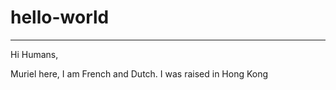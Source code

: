 # hello-world
***************

Hi Humans,

Muriel here, I am French and Dutch.
I was raised in Hong Kong

